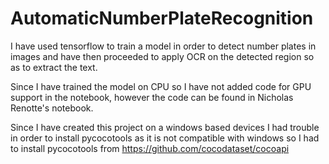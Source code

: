 # AutomaticNumberPlateRecognition
I have used tensorflow to train a model in order to detect number plates in images and have then proceeded to apply OCR on the detected region so as to extract the text.

Since I have trained the model on CPU so I have not added code for GPU support in the notebook, however the code can be found in Nicholas Renotte's notebook.

Since I have created this project on a windows based devices I had trouble in order to install pycocotools as it is not compatible with windows so I had to install pycocotools from https://github.com/cocodataset/cocoapi
